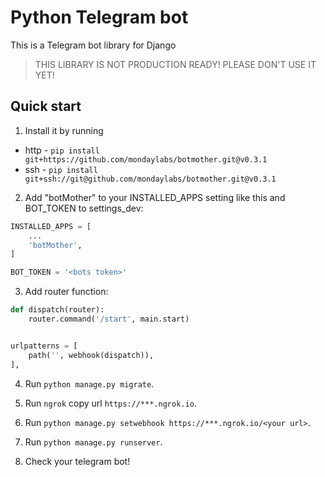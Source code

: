 # Python Telegram bot


This is a Telegram bot library for Django


> THIS LIBRARY IS NOT PRODUCTION READY! PLEASE DON'T USE IT YET!

Quick start
-----------

1. Install it by running
 * http - `pip install git+https://github.com/mondaylabs/botmother.git@v0.3.1`
 * ssh  - `pip install git+ssh://git@github.com/mondaylabs/botmother.git@v0.3.1`

2. Add "botMother" to your INSTALLED_APPS setting like this and BOT_TOKEN to settings_dev:  

```python
INSTALLED_APPS = [
    ...
    'botMother',
]

BOT_TOKEN = '<bots token>'
```

3. Add router function:  

```python
def dispatch(router):
    router.command('/start', main.start)


urlpatterns = [
    path('', webhook(dispatch)),
],
```

4. Run `python manage.py migrate`.

5. Run `ngrok` copy url `https://***.ngrok.io`.

6. Run `python manage.py setwebhook https://***.ngrok.io/<your url>`.

7. Run ``python manage.py runserver``.

8. Check your telegram bot!
